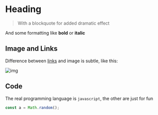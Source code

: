 # Heading

> With a blockquote for added dramatic effect

And some formatting like **bold** or **italic**

## Image and Links

Difference between [links](https://fatihkalifa.com) and image is subtle, like this:

![img](https://github.com/pveyes.png)

## Code

The real programming language is `javascript`, the other are just for fun 

```js
const a = Math.random();
```
